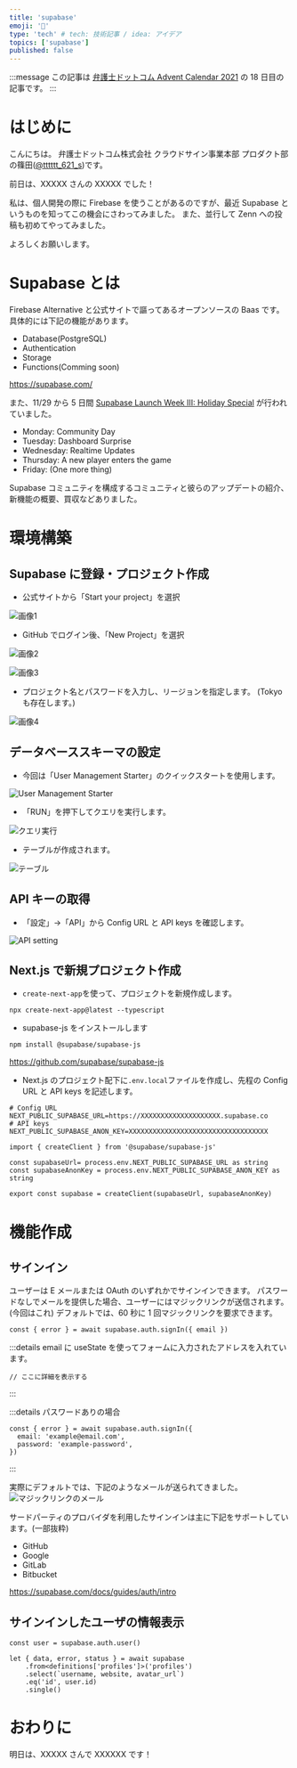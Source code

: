 ```yaml
---
title: 'supabase'
emoji: '🦌'
type: 'tech' # tech: 技術記事 / idea: アイデア
topics: ['supabase']
published: false
---
```


:::message
この記事は [弁護士ドットコム Advent Calendar 2021](https://qiita.com/advent-calendar/2021/bengo4com) の 18 日目の記事です。
:::

# はじめに

こんにちは。
弁護士ドットコム株式会社 クラウドサイン事業本部 プロダクト部の篠田([@tttttt_621_s](https://twitter.com/tttttt_621_s))です。

<!-- 前日は、[@komtaki](https://qiita.com/komtaki)さんの XXXXX でした！ -->

前日は、XXXXX さんの XXXXX でした！

私は、個人開発の際に Firebase を使うことがあるのですが、最近 Supabase というものを知ってこの機会にさわってみました。
また、並行して Zenn への投稿も初めてやってみました。

よろしくお願いします。

# Supabase とは

Firebase Alternative と公式サイトで謳ってあるオープンソースの Baas です。
具体的には下記の機能があります。

- Database(PostgreSQL)
- Authentication
- Storage
- Functions(Comming soon) <!-- <- 2021/12/03 のステータス -->

https://supabase.com/

また、11/29 から 5 日間 [Supabase Launch Week III: Holiday Special](https://supabase.com/blog/2021/11/26/supabase-launch-week-the-trilogy) が行われていました。

- Monday: Community Day
- Tuesday: Dashboard Surprise
- Wednesday: Realtime Updates
- Thursday: A new player enters the game
- Friday: (One more thing)

Supabase コミュニティを構成するコミュニティと彼らのアップデートの紹介、新機能の概要、買収などありました。

# 環境構築

## Supabase に登録・プロジェクト作成

- 公式サイトから「Start your project」を選択

![画像1](https://storage.googleapis.com/zenn-user-upload/9e14030a059a-20211204.png)

- GitHub でログイン後、「New Project」を選択

![画像2](https://storage.googleapis.com/zenn-user-upload/87faa5d13928-20211204.png)

![画像3](https://storage.googleapis.com/zenn-user-upload/e6dd877255f2-20211204.png)

- プロジェクト名とパスワードを入力し、リージョンを指定します。 (Tokyo も存在します。)

![画像4](https://storage.googleapis.com/zenn-user-upload/143ee560077f-20211204.png)

<!-- # チュートリアルをやってみる -->

## データベーススキーマの設定

- 今回は「User Management Starter」のクイックスタートを使用します。

![User Management Starter](https://storage.googleapis.com/zenn-user-upload/75dc4c0a38ed-20211211.png)

- 「RUN」を押下してクエリを実行します。

![クエリ実行](https://storage.googleapis.com/zenn-user-upload/9ddd5a7db4d8-20211211.png)

- テーブルが作成されます。

![テーブル](https://storage.googleapis.com/zenn-user-upload/20bbeb38bd85-20211211.png)

<!-- Get the API Keys# -->

## API キーの取得

- 「設定」->「API」から Config URL と API keys を確認します。

![API setting](https://storage.googleapis.com/zenn-user-upload/2808f68f4684-20211212.png)

## Next.js で新規プロジェクト作成

- `create-next-app`を使って、プロジェクトを新規作成します。

```
npx create-next-app@latest --typescript
```

- supabase-js をインストールします

```bash
npm install @supabase/supabase-js
```

https://github.com/supabase/supabase-js

- Next.js のプロジェクト配下に`.env.local`ファイルを作成し、先程の Config URL と API keys を記述します。

```text: .env.local
# Config URL
NEXT_PUBLIC_SUPABASE_URL=https://XXXXXXXXXXXXXXXXXXXX.supabase.co
# API keys
NEXT_PUBLIC_SUPABASE_ANON_KEY=XXXXXXXXXXXXXXXXXXXXXXXXXXXXXXXXXXX
```

```ts: supabaseClient.ts
import { createClient } from '@supabase/supabase-js'

const supabaseUrl= process.env.NEXT_PUBLIC_SUPABASE_URL as string
const supabaseAnonKey = process.env.NEXT_PUBLIC_SUPABASE_ANON_KEY as string

export const supabase = createClient(supabaseUrl, supabaseAnonKey)
```

# 機能作成

## サインイン

ユーザーは E メールまたは OAuth のいずれかでサインインできます。
パスワードなしでメールを提供した場合、ユーザーにはマジックリンクが送信されます。(今回はこれ)
デフォルトでは、60 秒に 1 回マジックリンクを要求できます。

```tsx: Auth.tsx
const { error } = await supabase.auth.signIn({ email })
```

:::details email に useState を使ってフォームに入力されたアドレスを入れています。

```tsx: Auth.tsx
// ここに詳細を表示する
```

:::

:::details パスワードありの場合

```tsx: Auth.tsx
const { error } = await supabase.auth.signIn({
  email: 'example@email.com',
  password: 'example-password',
})
```

:::

実際にデフォルトでは、下記のようなメールが送られてきました。
![マジックリンクのメール](https://storage.googleapis.com/zenn-user-upload/9e1dd99cdf7e-20211206.png)

<!-- メールの内容も変更でき、実際に変更してみました。 -->
<!-- ここうまくいかない -->




サードパーティのプロバイダを利用したサインインは主に下記をサポートしています。(一部抜粋)

- GitHub
- Google
- GitLab
- Bitbucket

https://supabase.com/docs/guides/auth/intro

## サインインしたユーザの情報表示

```tsx: Account.tsx
const user = supabase.auth.user()

let { data, error, status } = await supabase
    .from<definitions['profiles']>('profiles')
    .select(`username, website, avatar_url`)
    .eq('id', user.id)
    .single()
```

# おわりに

明日は、XXXXX さんで XXXXXX です！
